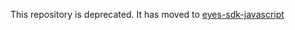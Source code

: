 This repository is deprecated. It has moved to [eyes-sdk-javascript](https://github.com/applitools/eyes.sdk.javascript1/tree/master/packages/eyes-webdriverio-5-service)
